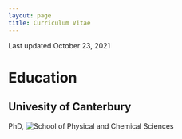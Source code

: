 ```yaml
---
layout: page
title: Curriculum Vitae
---
```


Last updated October 23, 2021

# Education 

## Univesity of Canterbury 
PhD, ![School of Physical and Chemical Sciences](https://www.canterbury.ac.nz/science/schools-and-departments/phys-chem/)